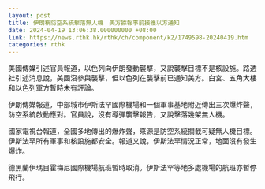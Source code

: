 ```yaml
---
layout: post
title: 伊朗稱防空系統擊落無人機　美方據報事前接獲以方通知
date: 2024-04-19 13:06:38.000000000 +08:00
link: https://news.rthk.hk/rthk/ch/component/k2/1749598-20240419.htm
categories: rthk
---
```


美國傳媒引述官員報道，以色列向伊朗發動襲擊，又說襲擊目標不是核設施。路透社引述消息說，美國沒參與襲擊，但以色列在襲擊前已通知美方。白宮、五角大樓和以色列軍方暫時未有評論。

伊朗傳媒報道，中部城市伊斯法罕國際機場和一個軍事基地附近傳出三次爆炸聲，防空系統啟動應對。官員說，沒有導彈襲擊報告，又說擊落幾架無人機。

國家電視台報道，全國多地傳出的爆炸聲，來源是防空系統攔截可疑無人機目標。伊斯法罕所有軍事和核設施都安全。報道又說，伊斯法罕情況正常，地面沒有發生爆炸。

德黑蘭伊瑪目霍梅尼國際機場航班暫時取消。伊斯法罕等地多處機場的航班亦暫停飛行。
